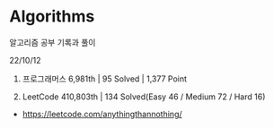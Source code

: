 # Algorithms

알고리즘 공부 기록과 풀이

22/10/12

1. 프로그래머스 6,981th | 95 Solved | 1,377 Point

2. LeetCode 410,803th | 134 Solved(Easy 46 / Medium 72 / Hard 16)
- https://leetcode.com/anythingthannothing/
